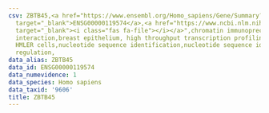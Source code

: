 ```yaml
---
csv: ZBTB45,<a href="https://www.ensembl.org/Homo_sapiens/Gene/Summary?db=core;g=ENSG00000119574"
  target="_blank">ENSG00000119574</a>,<a href="https://www.ncbi.nlm.nih.gov/pubmed/22863008"
  target="_blank"><i class="fas fa-file"></i></a>",chromatin immunoprecipitation assay,direct
  interaction,breast epithelium, high throughput transcription profiling by microarray,
  HMLER cells,nucleotide sequence identification,nucleotide sequence identification,transcriptional
  regulation,
data_alias: ZBTB45
data_id: ENSG00000119574
data_numevidence: 1
data_species: Homo sapiens
data_taxid: '9606'
title: ZBTB45
---
```

